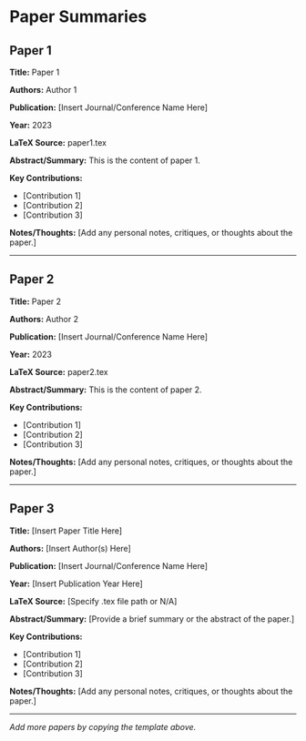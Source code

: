 # Paper Summaries

## Paper 1

**Title:** Paper 1

**Authors:** Author 1

**Publication:** [Insert Journal/Conference Name Here]

**Year:** 2023

**LaTeX Source:** paper1.tex

**Abstract/Summary:**
This is the content of paper 1.

**Key Contributions:**
- [Contribution 1]
- [Contribution 2]
- [Contribution 3]

**Notes/Thoughts:**
[Add any personal notes, critiques, or thoughts about the paper.]

---

## Paper 2

**Title:** Paper 2

**Authors:** Author 2

**Publication:** [Insert Journal/Conference Name Here]

**Year:** 2023

**LaTeX Source:** paper2.tex

**Abstract/Summary:**
This is the content of paper 2.

**Key Contributions:**
- [Contribution 1]
- [Contribution 2]
- [Contribution 3]

**Notes/Thoughts:**
[Add any personal notes, critiques, or thoughts about the paper.]

---

## Paper 3

**Title:** [Insert Paper Title Here]

**Authors:** [Insert Author(s) Here]

**Publication:** [Insert Journal/Conference Name Here]

**Year:** [Insert Publication Year Here]

**LaTeX Source:** [Specify .tex file path or N/A]

**Abstract/Summary:**
[Provide a brief summary or the abstract of the paper.]

**Key Contributions:**
- [Contribution 1]
- [Contribution 2]
- [Contribution 3]

**Notes/Thoughts:**
[Add any personal notes, critiques, or thoughts about the paper.]

---

*Add more papers by copying the template above.*